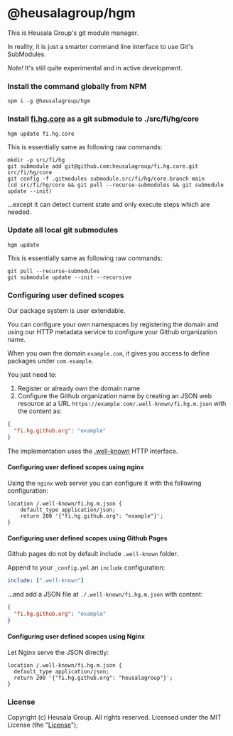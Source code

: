 # @heusalagroup/hgm

This is Heusala Group's git module manager.

In reality, it is just a smarter command line interface to use Git's SubModules.

*Note!* It's still quite experimental and in active development.

### Install the command globally from NPM

```shell
npm i -g @heusalagroup/hgm
```

### Install [fi.hg.core](https://github.com/heusalagroup/fi.hg.core) as a git submodule to ./src/fi/hg/core

```shell
hgm update fi.hg.core
```

This is essentially same as following raw commands:

```shell
mkdir -p src/fi/hg
git submodule add git@github.com:heusalagroup/fi.hg.core.git src/fi/hg/core
git config -f .gitmodules submodule.src/fi/hg/core.branch main
(cd src/fi/hg/core && git pull --recurse-submodules && git submodule update --init)
```

...except it can detect current state and only execute steps which are needed.

### Update all local git submodules

```shell
hgm update
```
This is essentially same as following raw commands:

```shell
git pull --recurse-submodules
git submodule update --init --recursive
```

### Configuring user defined scopes

Our package system is user extendable.

You can configure your own namespaces by registering the domain and using our HTTP metadata 
service to configure your Github organization name.

When you own the domain `example.com`, it gives you access to define packages under `com.example`. 

You just need to:

 1. Register or already own the domain name 
 2. Configure the Github organization name by creating an JSON web resource at a URL 
    `https://example.com/.well-known/fi.hg.m.json` with the content as:

```json
{
  "fi.hg.github.org": "example"
}
```

The implementation uses the [.well-known](https://en.wikipedia.org/wiki/Well-known_URI) HTTP interface.

#### Configuring user defined scopes using nginx

Using the `nginx` web server you can configure it with the following configuration:

```
location /.well-known/fi.hg.m.json {
    default_type application/json;
    return 200 '{"fi.hg.github.org": "example"}';
}
```

#### Configuring user defined scopes using Github Pages

Github pages do not by default include `.well-known` folder.

Append to your `_config.yml` an `include` configuration: 

```yml
include: [".well-known"]
```

...and add a JSON file at `./.well-known/fi.hg.m.json` with content:

```json
{
  "fi.hg.github.org": "example"
}
```

#### Configuring user defined scopes using Nginx

Let Nginx serve the JSON directly:

```
location /.well-known/fi.hg.m.json {
  default_type application/json;
  return 200 '{"fi.hg.github.org": "heusalagroup"}';
}
```

### License

Copyright (c) Heusala Group. All rights reserved. Licensed under the MIT License (the "[License](./LICENSE)");


